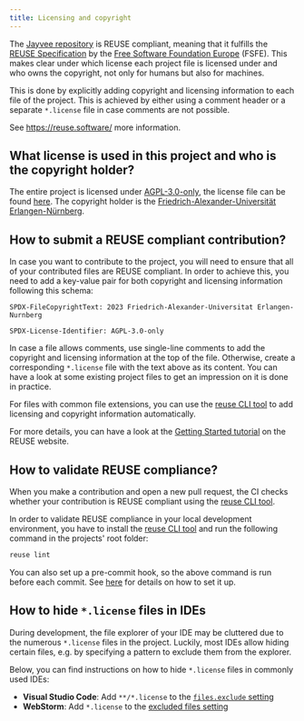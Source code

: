 ```yaml
---
title: Licensing and copyright
---
```


The [Jayvee repository](https://github.com/jvalue/jayvee) is REUSE compliant, meaning that it fulfills the 
[REUSE Specification](https://reuse.software/spec/) by the [Free Software Foundation Europe](https://fsfe.org/) (FSFE).
This makes clear under which license each project file is licensed under and who owns the copyright, not only for 
humans but also for machines.

This is done by explicitly adding copyright and licensing information to each file of the project. This is achieved 
by either using a comment header or a separate `*.license` file in case comments are not possible.

See <https://reuse.software/> more information.

## What license is used in this project and who is the copyright holder?

The entire project is licensed under [AGPL-3.0-only](https://spdx.org/licenses/AGPL-3.0-only.html), the
license file can be found [here](https://github.com/jvalue/jayvee/blob/main/LICENSES/AGPL-3.0-only.txt).
The copyright holder is the [Friedrich-Alexander-Universität Erlangen-Nürnberg](https://www.fau.eu/).

## How to submit a REUSE compliant contribution?

In case you want to contribute to the project, you will need to ensure that all of your contributed files are REUSE 
compliant. In order to achieve this, you need to add a key-value pair for both copyright and licensing information 
following this schema:

```
SPDX-FileCopyrightText: 2023 Friedrich-Alexander-Universitat Erlangen-Nurnberg

SPDX-License-Identifier: AGPL-3.0-only
```

In case a file allows comments, use single-line comments to add the copyright and licensing information at the top 
of the file. Otherwise, create a corresponding `*.license` file with the text above as its content. You can have a 
look at some existing project files to get an impression on it is done in practice.

For files with common file extensions, you can use the [reuse CLI tool](https://github.com/fsfe/reuse-tool) to add 
licensing and copyright information automatically.

For more details, you can have a look at the [Getting Started tutorial](https://reuse.software/tutorial/) on the REUSE 
website.

## How to validate REUSE compliance?

When you make a contribution and open a new pull request, the CI checks whether your contribution is REUSE compliant 
using the [reuse CLI tool](https://github.com/fsfe/reuse-tool).

In order to validate REUSE compliance in your local development environment, you have to install the
[reuse CLI tool](https://github.com/fsfe/reuse-tool) and run the following command in the projects' root folder:

```bash
reuse lint
```

You can also set up a pre-commit hook, so the above command is run before each commit.
See [here](https://reuse.readthedocs.io/en/latest/readme.html#run-as-pre-commit-hook) for details on how to set it up.

## How to hide `*.license` files in IDEs

During development, the file explorer of your IDE may be cluttered due to the numerous `*.license` files in the 
project. Luckily, most IDEs allow hiding certain files, e.g. by specifying a pattern to exclude them from the 
explorer.

Below, you can find instructions on how to hide `*.license` files in commonly used IDEs:
- **Visual Studio Code**: Add `**/*.license` to the
[`files.exclude` setting](https://code.visualstudio.com/docs/getstarted/userinterface#_explorer) 
- **WebStorm**: Add `*.license` to the
[excluded files setting](https://www.jetbrains.com/help/webstorm/configuring-project-structure.html#exclude-by-pattern)
